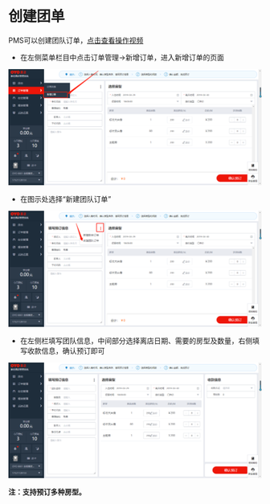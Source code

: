 # 创建团单

PMS可以创建团队订单，[点击查看操作视频](http://crs-pms-vidio.oss-cn-beijing.aliyuncs.com/%E5%88%9B%E5%BB%BA%E5%9B%A2%E5%8D%95.mp4)

* 在左侧菜单栏目中点击订单管理→新增订单，进入新增订单的页面

![](../../../.gitbook/assets/image%20%28566%29.png)

* 在图示处选择“新建团队订单”

![](../../../.gitbook/assets/image%20%28259%29.png)

* 在左侧栏填写团队信息，中间部分选择离店日期、需要的房型及数量，右侧填写收款信息，确认预订即可

![](../../../.gitbook/assets/image%20%28624%29.png)

**注：支持预订多种房型。**

